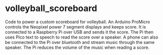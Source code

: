 # volleyball_scoreboard

Code to power a custom scoreboard for volleyball. An Arduino ProMicro controls the Neopixel power 7 segment displays and keeps score. It is connected to a Raspberry Pi over USB and sends it the score. The Pi then uses Pico text to speech to read the score over a speaker. A phone can also be connected to the Pi over bluetooth and stream music through the same speaker. The Pi reduces the volume of the music when reading a score. 
